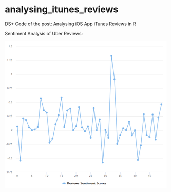 # analysing_itunes_reviews
DS+ Code of the post: Analysing iOS App iTunes Reviews in R

Sentiment Analysis of Uber Reviews:

![sentiment scores Uber Reviews](sentiment_scores_uber.PNG)
